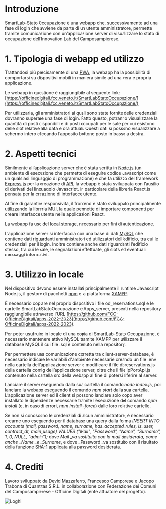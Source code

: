 # Introduzione

SmartLab-Stato Occupazione è una webapp che, successivamente ad una fase di login che avviene da parte di un utente amministratore, permette tramite comunicazione con un’applicazione server di visualizzare lo stato di occupazione dell'Innovation Lab del Camposampierese.

# 1. Tipologia di webapp ed utilizzo

Trattandosi più precisamente di una [PWA](https://it.wikipedia.org/wiki/Progressive_Web_App), la webapp ha la possibilità di comportarsi su dispositivi mobili in maniera simile ad una vera e propria applicazione.

Le webapp in questione è raggiungibile al seguente link: [https://officinedigitali.fcc.veneto.it/SmartLabStatoOccupazione/](https://officinedigitali.fcc.veneto.it/SmartLabStatoOccupazione/)

Per utilizzarla, gli amministratori ai quali sono state fornite delle credenziali dovranno superare una fase di login. Fatto questo, potranno visualizzare la quantità di posti disponibili e di posti occupati per le sale per cui esistono delle slot relative alla data e ora attuali. Questi dati si possono visualizzare a schermo intero cliccando l’apposito bottone posto in basso a destra.

# 2. Aspetti tecnici

Similmente all’applicazione server che è stata scritta in [Node.js](https://nodejs.org/it/) (un ambiente di esecuzione che permette di eseguire codice Javascript come un qualsiasi linguaggio di programmazione) e che fa utilizzo del framework [Express.js](https://expressjs.com/it/) per la creazione di [API](https://it.wikipedia.org/wiki/Application_programming_interface), la webapp è stata sviluppata con l’ausilio di derivati del linguaggio [Javascript](https://www.javascript.com/), in particolare della libreria [React.js](https://it.reactjs.org/) pensata per la creazione di interfacce utente.

Al fine di garantire responsività, il frontend è stato sviluppato principalmente utilizzando la libreria [MUI](https://mui.com/), la quale permette di importare componenti per creare interfacce utente nelle applicazioni React.

La webapp fa uso del [local storage](https://en.wikipedia.org/wiki/Web_storage#Local_and_session_storage), necessario per fini di autenticazione.

L’applicazione server si interfaccia con una base di dati [MySQL](https://www.mysql.com/it/) che contiene dati riguardanti amministratori ed utilizzatori dell’edificio, tra cui le credenziali per il login. Inoltre contiene anche dati riguardanti l’edificio stesso, tra cui le sale, le segnalazioni effettuate, gli slots ed eventuali messaggi informativi.

# 3. Utilizzo in locale

Nel dispositivo devono essere installati principalmente il runtime Javascript Node.js, il gestore di pacchetti [npm](https://www.nodeacademy.it/cose-npm-installazione-locale-globale-aggiornamento) e la piattaforma [XAMPP](https://www.apachefriends.org/it/index.html).

È necessario copiare nel proprio dispositivo i file od_reservations.sql e le cartelle SmartLabStatoOccupazione e Apps_server, presenti nella repository raggiungibile attraverso l’URL [https://github.com/FCC-OfficineDigitali/apps-2022-2023](https://github.com/FCC-OfficineDigitali/apps-2022-2023).

Per poter usufruire in locale di una copia di SmartLab-Stato Occupazione, è necessario mantenere attivo MySQL tramite XAMPP per utilizzare il database MySQL il cui file .sql è contenuto nella repository.

Per permettere una comunicazione corretta tra client-server-database, è necessario indicare le variabili d'ambiente necessarie creando un file .env nella cartella dell'applicazione server e modificare il file dbreservations.js della cartella config dell’applicazione server, oltre che il file ipPortApi.js contenuto nella cartella src della webapp al fine di potersi riferire al server.

Lanciare il server eseguendo dalla sua cartella il comando _node index.js_, poi lanciare la webapp eseguendo il comando _npm start_ dalla sua cartella. L’applicazione server ed il client si possono lanciare solo dopo aver installato le dipendenze necessarie tramite l’esecuzione del comando _npm install_ (e, in caso di errori, _npm install –force_) dalle loro relative cartelle.

Se non si conoscono le credenziali di alcun amministratore, è necessario crearne uno eseguendo per il database una query dalla forma _INSERT INTO accounts (mail, password, name, surname, has_accepted_rules, is_user, contract_dt, main_usage) VALUES ("Mail", "Password", "Name", "Surname", 1, 0, NULL, "admin");_ dove _Mail \_va sostituito con la mail desiderata, come anche \_Name \_e \_Surname_, e dove \_Password \_va sostituito con il risultato della funzione [SHA-1](http://www.sha1-online.com/) applicata alla password desiderata.

# 4. Crediti

Lavoro sviluppato da Devid Mazzaferro, Francesco Camporese e Jacopo Trabona di Quantitas S.R.L. in collaborazione con Federazione dei Comuni del Camposampierese - Officine Digitali (ente attuatore del progetto).

![Loghi](/mergedLogos.png)

